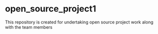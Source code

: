 # open_source_project1
This repository is created for undertaking open source project work along with the team members
